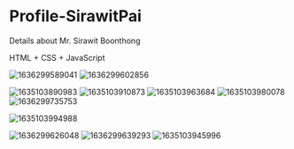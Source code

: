 # Profile-SirawitPai
Details about Mr. Sirawit Boonthong 

HTML + CSS + JavaScript 

![1636299589041](https://user-images.githubusercontent.com/71228820/140651856-088c5a33-d1b5-44be-841c-fb11775ebca9.jpg)
![1636299602856](https://user-images.githubusercontent.com/71228820/140651861-833e62e3-05c6-4a03-9568-399dff34380e.jpg)

![1635103890983](https://user-images.githubusercontent.com/71228820/138609820-6969a49e-6014-45d3-8bfd-29bf599360af.jpg)
![1635103910873](https://user-images.githubusercontent.com/71228820/138609825-72a4752a-4354-44cd-b7bf-08851b1b6c72.jpg)
![1635103963684](https://user-images.githubusercontent.com/71228820/138609832-a7a402aa-052e-4438-abba-82e2062235f8.jpg)
![1635103980078](https://user-images.githubusercontent.com/71228820/138609837-2a9036a5-72d3-4f78-aa8c-286a4958bb95.jpg)
![1636299735753](https://user-images.githubusercontent.com/71228820/140651872-077cb016-77c7-4260-96f2-2e88dbeb593d.jpg)

![1635103994988](https://user-images.githubusercontent.com/71228820/138609838-f10ca41f-e19e-45d3-98cf-6413f2d271f5.jpg)


![1636299626048](https://user-images.githubusercontent.com/71228820/140651845-dca7429f-c67a-4870-8676-aed3e40fa01f.jpg)
![1636299639293](https://user-images.githubusercontent.com/71228820/140651849-a5d01e41-27a3-49c3-a847-c83f8b0afc65.jpg)
![1635103945996](https://user-images.githubusercontent.com/71228820/138609857-428e3736-c33f-47b9-a075-6a7f9aa71fab.jpg)





